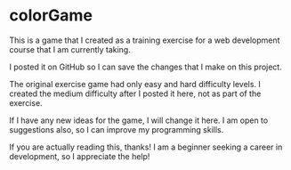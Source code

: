 # colorGame

This is a game that I created as a training exercise for a web development course that I am currently taking.

I posted it on GitHub so I can save the changes that I make on this project.

The original exercise game had only easy and hard difficulty levels.
I created the medium difficulty after I posted it here, not as part of the exercise.

If I have any new ideas for the game, I will change it here. I am open to suggestions also, so I can improve my
programming skills.

If you are actually reading this, thanks! I am a beginner seeking a career in development, so I appreciate the help!
